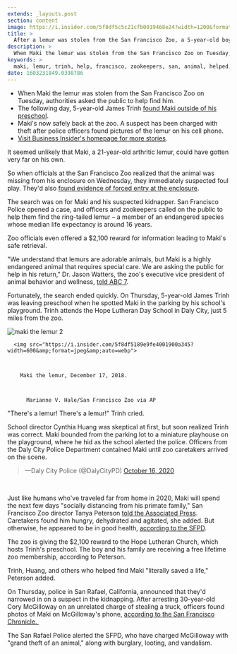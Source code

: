 ```yaml
--- 
extends: _layouts.post 
section: content 
image: https://i.insider.com/5f8df5c5c21cfb0019468e24?width=1200&format=jpeg 
title: > 
  After a lemur was stolen from the San Francisco Zoo, a 5-year-old boy helped zookeepers track it down 
description: > 
  When Maki the lemur was stolen from the San Francisco Zoo on Tuesday, authorities asked the public to help find him.A suspect has been charged with theft after police officers found pictures of the lemur on his cell phone.So when officials at the San Francisco Zoo realized that the animal was missing from his enclosure on Wednesday, they immediately suspected foul play.Marianne V. Hale/San Francisco Zoo via AP"There's a lemur!After arresting 30-year-old Cory McGilloway on an unrelated charge of stealing a truck, officers found photos of Maki on McGilloway's phone, according to the San Francisco Chronicle. 
keywords: > 
  maki, lemur, trinh, help, francisco, zookeepers, san, animal, helped, zoo, 5yearold, officers, stolen, track, public, boy 
date: 1603231849.0398786 
--- 
```

<div><ul class="summary-list">
<li>When Maki the lemur was stolen from the San Francisco Zoo on Tuesday, authorities asked the public to help find him.&#160;</li>
<li>The following day, 5-year-old James Trinh <a href="https://www.insider.com/missing-lemur-was-found-returned-safely-san-francisco-zoo-2020-10">found Maki outside of his preschool</a>.</li>
<li>Maki's now safely back at the zoo. A suspect has been charged with theft after police officers found pictures of the lemur on his cell phone.&#160;</li>
<li><a href="https://www.businessinsider.com/?hprecirc-bullet">Visit Business Insider's homepage for more stories</a>.</li>
</ul>
<p id="gpt-post-science-mobile_in_post_ad-fluid-1" class="ad ad-wrapper fluid in-post only-mobile"></p>

<p id="gpt-post-science-desktop_in_post_ad-fluid-1" class="ad ad-wrapper fluid in-post only-desktop"></p>
<p>It seemed unlikely that Maki, a 21-year-old arthritic lemur, could have gotten very far on his own.&#160;</p><p>So when officials at the San Francisco Zoo realized that the animal was missing from his enclosure on Wednesday, they immediately suspected foul play. They'd also <a href="https://www.insider.com/missing-lemur-was-found-returned-safely-san-francisco-zoo-2020-10">found evidence of forced entry at the enclosure</a>.</p><p>The search was on for Maki and his suspected kidnapper. San Francisco Police opened a case, and officers and zookeepers called on the public to help them find the ring-tailed lemur &#8211; a member of an endangered species whose median life expectancy is around 16 years.</p><p>Zoo officials even offered a $2,100 reward for information leading to Maki's safe retrieval.</p>
<p id="gpt-post-science-mobile_in_post_ad-fluid-2" class="ad ad-wrapper fluid in-post only-mobile"></p>

<p id="gpt-post-science-desktop_in_post_ad-fluid-2" class="ad ad-wrapper fluid in-post only-desktop"></p>
<p>"We understand that lemurs are adorable animals, but Maki is a highly endangered animal that requires special care. We are asking the public for help in his return," Dr. Jason Watters, the zoo's executive vice president of animal behavior and wellness, <a href="https://abc7news.com/san-francisco-zoo-missing-lemur-maki-police/7031021/">told ABC 7</a>.</p><p>Fortunately, the search ended quickly. On Thursday, 5-year-old James Trinh was leaving preschool when he spotted Maki in the parking by his school's playground. Trinh attends the Hope Lutheran Day School in Daly City, just 5 miles from the zoo.&#160;</p><p>
      <img class="lazy-image " src="" alt="maki the lemur 2">
    
    
      <img src="https://i.insider.com/5f8df5189e9fe4001900a345?width=600&amp;format=jpeg&amp;auto=webp">
    
    
    
        Maki the lemur, December 17, 2018.
      

        
          Marianne V. Hale/San Francisco Zoo via AP
        
    
</p><p>"There's a lemur! There's a lemur!" Trinh cried.</p><p>School director Cynthia Huang was skeptical at first, but soon realized Trinh was correct. Maki bounded from the parking lot to a miniature playhouse on the playground, where he hid as the school alerted the police. Officers from the Daly City Police Department contained Maki until zoo caretakers arrived on the scene.</p>
<p id="gpt-post-science-mobile_in_post_ad-fluid-3" class="ad ad-wrapper fluid in-post only-mobile"></p>

<p id="gpt-post-science-desktop_in_post_ad-fluid-3" class="ad ad-wrapper fluid in-post only-desktop"></p>
<blockquote class="twitter-tweet blockquote">&#8212;Daly City Police  (@DalyCityPD) <a href="https://twitter.com/mims/statuses/1316940964552998914?ref_src=twsrc%5Etfw">October 16, 2020</a></blockquote><p>&#160;</p><p>Just like humans who've traveled far from home in 2020, Maki will spend the next few days "socially distancing from his primate family," San Francisco Zoo director Tanya Peterson <a href="https://apnews.com/article/lemur-theft-san-francisco-zoo-962bb0064c2129c8da75cf4f5780b11b">told the Associated Press</a>. Caretakers found him hungry, dehydrated and agitated, she added. But otherwise, he appeared to be in good health, <a href="https://www.sanfranciscopolice.org/news/sfpd-makes-arrest-stolen-lemur-case-20-116b">according to the SFPD</a>.&#160;</p><p>The zoo is giving the $2,100 reward to the Hope Lutheran Church, which hosts Trinh's preschool. The boy and his family are receiving a free lifetime zoo membership, according to Peterson.&#160;</p><p>Trinh, Huang, and others who helped find Maki "literally saved a life," Peterson added.</p><p>On Thursday, police in San Rafael, California, announced that they'd narrowed in on a suspect in the kidnapping. After arresting 30-year-old Cory McGilloway on an unrelated charge of stealing a truck, officers found photos of Maki on McGilloway's phone, <a href="https://www.sfchronicle.com/bayarea/article/Suspect-in-custody-in-Marin-County-in-theft-of-15654212.php">according to the San Francisco Chronicle.&#160;</a></p>
<p id="gpt-post-science-mobile_in_post_ad-fluid-4" class="ad ad-wrapper fluid in-post only-mobile"></p>

<p id="gpt-post-science-desktop_in_post_ad-fluid-4" class="ad ad-wrapper fluid in-post only-desktop"></p>
<p>The San Rafael Police alerted the SFPD, who have charged McGilloway with "grand theft of an animal," along with burglary, looting, and vandalism.&#160;</p>
                  </div>